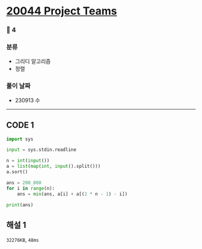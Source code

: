 # [20044 Project Teams](https://www.acmicpc.net/problem/20044)

### 🥈 4

### 분류

- 그리디 알고리즘
- 정렬

### 풀이 날짜

- 230913 수

---

## CODE 1

```python
import sys

input = sys.stdin.readline

n = int(input())
a = list(map(int, input().split()))
a.sort()

ans = 200_000
for i in range(n):
    ans = min(ans, a[i] + a[(2 * n - 1) - i])

print(ans)
```

## 해설 1

`32276KB`, `48ms`
